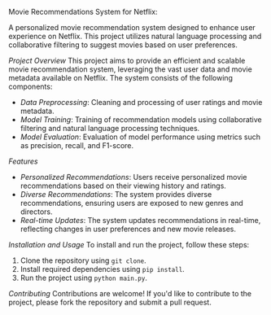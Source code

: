 Movie Recommendations System for Netflix:

A personalized movie recommendation system designed to enhance user experience on Netflix. This project utilizes natural language processing and collaborative filtering to suggest movies based on user preferences.

*Project Overview*
This project aims to provide an efficient and scalable movie recommendation system, leveraging the vast user data and movie metadata available on Netflix. The system consists of the following components:

- *Data Preprocessing*: Cleaning and processing of user ratings and movie metadata.
- *Model Training*: Training of recommendation models using collaborative filtering and natural language processing techniques.
- *Model Evaluation*: Evaluation of model performance using metrics such as precision, recall, and F1-score.

*Features*
- *Personalized Recommendations*: Users receive personalized movie recommendations based on their viewing history and ratings.
- *Diverse Recommendations*: The system provides diverse recommendations, ensuring users are exposed to new genres and directors.
- *Real-time Updates*: The system updates recommendations in real-time, reflecting changes in user preferences and new movie releases.

*Installation and Usage*
To install and run the project, follow these steps:

1. Clone the repository using `git clone`.
2. Install required dependencies using `pip install`.
3. Run the project using `python main.py`.

*Contributing*
Contributions are welcome! If you'd like to contribute to the project, please fork the repository and submit a pull request.



